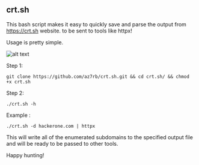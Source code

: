 ## crt.sh

This bash script makes it easy to quickly save and parse the output from https://crt.sh website.
 to be sent to tools like httpx!

Usage is pretty simple.

![alt text](https://raw.githubusercontent.com/az7rb/crt.sh/main/Screenshot/Screenshot_Help.png)

Step 1:
```
git clone https://github.com/az7rb/crt.sh.git && cd crt.sh/ && chmod +x crt.sh
```
Step 2:
```
./crt.sh -h
```
Example :
```
./crt.sh -d hackerone.com | httpx
```

This will write all of the enumerated subdomains to the specified output file and will be ready to be passed to other tools.

Happy hunting!
